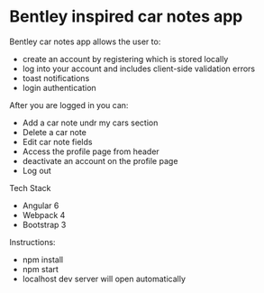 # Bentley inspired car notes app

Bentley car notes app allows the user to: 
- create an account by registering which is stored locally
- log into your account and includes client-side validation errors
- toast notifications
- login authentication

After you are logged in you can:
- Add a car note undr my cars section
- Delete a car note
- Edit car note fields
- Access the profile page from header
- deactivate an account on the profile page
- Log out

Tech Stack
- Angular 6
- Webpack 4
- Bootstrap 3

Instructions:
- npm install
- npm start
- localhost dev server will open automatically